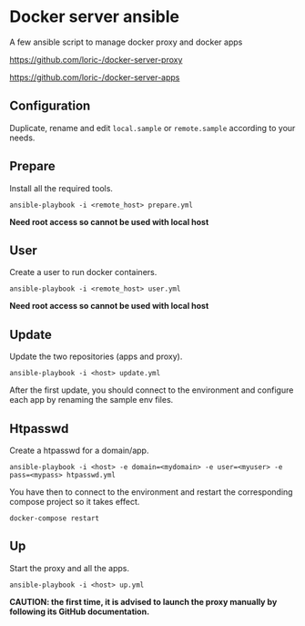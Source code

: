 # Docker server ansible

A few ansible script to manage docker proxy and docker apps

https://github.com/loric-/docker-server-proxy

https://github.com/loric-/docker-server-apps

## Configuration

Duplicate, rename and edit `local.sample` or `remote.sample` according to your needs.

## Prepare

Install all the required tools.

    ansible-playbook -i <remote_host> prepare.yml

**Need root access so cannot be used with local host**

## User

Create a user to run docker containers.

    ansible-playbook -i <remote_host> user.yml

**Need root access so cannot be used with local host**

## Update

Update the two repositories (apps and proxy).

    ansible-playbook -i <host> update.yml

After the first update, you should connect to the environment and configure each app by renaming the sample env files.

## Htpasswd

Create a htpasswd for a domain/app.

    ansible-playbook -i <host> -e domain=<mydomain> -e user=<myuser> -e pass=<mypass> htpasswd.yml

You have then to connect to the environment and restart the corresponding compose project so it takes effect.

    docker-compose restart

## Up

Start the proxy and all the apps.

    ansible-playbook -i <host> up.yml

**CAUTION: the first time, it is advised to launch the proxy manually by following its GitHub documentation.**
